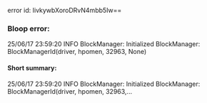 error id: IivkywbXoroDRvN4mbb5Iw==
### Bloop error:

25/06/17 23:59:20 INFO BlockManager: Initialized BlockManager: BlockManagerId(driver, hpomen, 32963, None)
#### Short summary: 

25/06/17 23:59:20 INFO BlockManager: Initialized BlockManager: BlockManagerId(driver, hpomen, 32963,...